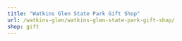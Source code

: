 ```yaml
---
title: "Watkins Glen State Park Gift Shop"
url: /watkins-glen/watkins-glen-state-park-gift-shop/
shop: gift
---
```

